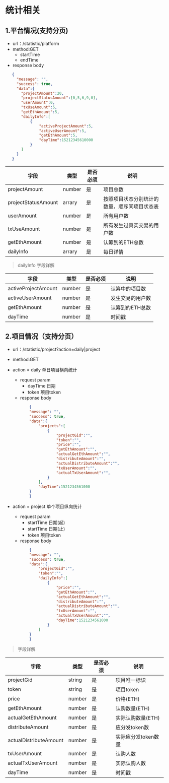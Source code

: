 <!-- toc -->

# 统计相关

## 1.平台情况(支持分页)

- url：/statistic/platform
- method:GET
  - startTime
  - endTime
- response body

 ```json
    {
      "message": "",
      "success": true,
      "data":{
        "projectAmount":20,
        "projectStatusAmount":[0,5,6,9,0],
        "userAmount":0,
        "txUseAmount":5,
        "getEthAmount":5,
        "dailyInfo":[
            {
                "activeProjectAmount":5,
                "activeUserAmount":5,
                "getEthAmount":5,
                "dayTime":15212345610000
            }
        ]
      }
    }

  ```

|字段|类型|是否必须|说明|
|---|---|---|---|
|projectAmount|number|是|项目总数|
|projectStatusAmount|arrary|是|按照项目状态分别统计的数量，顺序同项目状态表|
|userAmount|number|是|所有用户数|
|txUseAmount|number|是|所有发生过真实交易的用户数|
|getEthAmount|number|是|认筹到的ETH总数|
|dailyInfo|arrary|是|每日详情|

> dailyInfo 字段详解

|字段|类型|是否必须|说明|
|---|---|---|---|
|activeProjectAmount|number|是|认筹中的项目数|
|activeUserAmount|number|是|发生交易的用户数|
|getEthAmount|number|是|认筹到的ETH总数|
|dayTime|number|是|时间戳|

## 2.项目情况（支持分页）

- url：/statistic/project?action=daily|project
- method:GET

- action = daily 单日项目横向统计
  - request param
    - dayTime 日期
    - token 项目token
  - response body
    ```json
        {
        "message": "",
        "success": true,
        "data":{
            "projects":[
                {
                    "projectGid":"",
                    "token":"",
                    "price":"",
                    "getEthAmount":"",
                    "actualGetEthAmount":"",
                    "distributeAmount":"",
                    "actualDistributeAmount":"",
                    "txUserAmount":"",
                    "actualTxUserAmount":"",
                }
            ],
            "dayTime":1521234561000
        }
        }

    ```
- action = project 单个项目纵向统计
  - request param
    - startTime 日期(起)
    - startTime 日期(止)
    - token 项目token
  - response body
    ```json
        {
        "message": "",
        "success": true,
        "data":{
            "projectGid":"",
            "token":"",
            "dailyInfo":[
                {
                    "price":"",
                    "getEthAmount":"",
                    "actualGetEthAmount":"",
                    "distributeAmount":"",
                    "actualDistributeAmount":"",
                    "txUserAmount":"",
                    "actualTxUserAmount":"",
                    "dayTime":1521234561000
                }
            ]
        }
        }

    ```

> 字段详解

|字段|类型|是否必须|说明|
|---|---|---|---|
|projectGid|string|是|项目唯一标识|
|token|string|是|项目token|
|price|number|是|价格(ETH)|
|getEthAmount|number|是|认购数量(ETH)|
|actualGetEthAmount|number|是|实际认购数量(ETH)|
|distributeAmount|number|是|应分发token数|
|actualDistributeAmount|number|是|实际应分发token数量|
|txUserAmount|number|是|认购人数|
|actualTxUserAmount|number|是|实际认购人数|
|dayTime|number|是|时间戳|